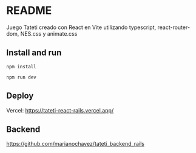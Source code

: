# README

Juego Tateti creado con React en Vite utilizando typescript, react-router-dom, NES.css y animate.css

## Install and run

`npm install`

`npm run dev`

## Deploy

Vercel: https://tateti-react-rails.vercel.app/

## Backend

https://github.com/marianochavez/tateti_backend_rails

